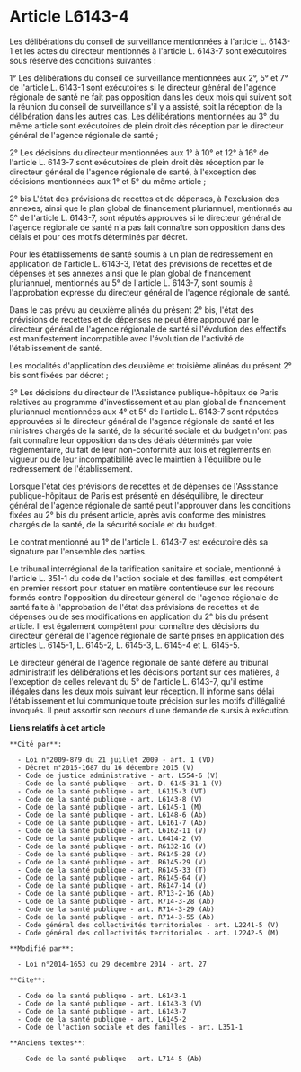 # Article L6143-4

Les délibérations du conseil de surveillance mentionnées à l'article L. 6143-1 et les actes du directeur mentionnés à
l'article L. 6143-7 sont exécutoires sous réserve des conditions suivantes : 

1° Les délibérations du conseil de surveillance mentionnées aux 2°, 5° et 7° de l'article L. 6143-1 sont exécutoires si le
directeur général de l'agence régionale de santé ne fait pas opposition dans les deux mois qui suivent soit la réunion du
conseil de surveillance s'il y a assisté, soit la réception de la délibération dans les autres cas. Les délibérations
mentionnées au 3° du même article sont exécutoires de plein droit dès réception par le directeur général de l'agence
régionale de santé ; 

2° Les décisions du directeur mentionnées aux 1° à 10° et 12° à 16° de l'article L. 6143-7 sont exécutoires de plein droit
dès réception par le directeur général de l'agence régionale de santé, à l'exception des décisions mentionnées aux 1° et 5°
du même article ; 

2° bis L'état des prévisions de recettes et de dépenses, à l'exclusion des annexes, ainsi que le plan global de financement
pluriannuel, mentionnés au 5° de l'article L. 6143-7, sont réputés approuvés si le directeur général de l'agence régionale de
santé n'a pas fait connaître son opposition dans des délais et pour des motifs déterminés par décret. 

Pour les établissements de santé soumis à un plan de redressement en application de l'article L. 6143-3, l'état des
prévisions de recettes et de dépenses et ses annexes ainsi que le plan global de financement pluriannuel, mentionnés au 5° de
l'article L. 6143-7, sont soumis à l'approbation expresse du directeur général de l'agence régionale de santé. 

Dans le cas prévu au deuxième alinéa du présent 2° bis, l'état des prévisions de recettes et de dépenses ne peut être
approuvé par le directeur général de l'agence régionale de santé si l'évolution des effectifs est manifestement incompatible
avec l'évolution de l'activité de l'établissement de santé. 

Les modalités d'application des deuxième et troisième alinéas du présent 2° bis sont fixées par décret ; 

3° Les décisions du directeur de l'Assistance publique-hôpitaux de Paris relatives au programme d'investissement et au plan
global de financement pluriannuel mentionnées aux 4° et 5° de l'article L. 6143-7 sont réputées approuvées si le directeur
général de l'agence régionale de santé et les ministres chargés de la santé, de la sécurité sociale et du budget n'ont pas
fait connaître leur opposition dans des délais déterminés par voie réglementaire, du fait de leur non-conformité aux lois et
règlements en vigueur ou de leur incompatibilité avec le maintien à l'équilibre ou le redressement de l'établissement. 

Lorsque l'état des prévisions de recettes et de dépenses de l'Assistance publique-hôpitaux de Paris est présenté en
déséquilibre, le directeur général de l'agence régionale de santé peut l'approuver dans les conditions fixées au 2° bis du
présent article, après avis conforme des ministres chargés de la santé, de la sécurité sociale et du budget. 

Le contrat mentionné au 1° de l'article L. 6143-7 est exécutoire dès sa signature par l'ensemble des parties. 

Le tribunal interrégional de la tarification sanitaire et sociale, mentionné à l'article L. 351-1 du code de l'action sociale
et des familles, est compétent en premier ressort pour statuer en matière contentieuse sur les recours formés contre
l'opposition du directeur général de l'agence régionale de santé faite à l'approbation de l'état des prévisions de recettes
et de dépenses ou de ses modifications en application du 2° bis du présent article. Il est également compétent pour connaître
des décisions du directeur général de l'agence régionale de santé prises en application des articles L. 6145-1, L. 6145-2, L.
6145-3, L. 6145-4 et L. 6145-5. 

Le directeur général de l'agence régionale de santé défère au tribunal administratif les délibérations et les décisions
portant sur ces matières, à l'exception de celles relevant du 5° de l'article L. 6143-7, qu'il estime illégales dans les deux
mois suivant leur réception. Il informe sans délai l'établissement et lui communique toute précision sur les motifs
d'illégalité invoqués. Il peut assortir son recours d'une demande de sursis à exécution.

**Liens relatifs à cet article**

	**Cité par**:

	  - Loi n°2009-879 du 21 juillet 2009 - art. 1 (VD)
	  - Décret n°2015-1687 du 16 décembre 2015 (V)
	  - Code de justice administrative - art. L554-6 (V)
	  - Code de la santé publique - art. D. 6145-31-1 (V)
	  - Code de la santé publique - art. L6115-3 (VT)
	  - Code de la santé publique - art. L6143-8 (V)
	  - Code de la santé publique - art. L6145-1 (M)
	  - Code de la santé publique - art. L6148-6 (Ab)
	  - Code de la santé publique - art. L6161-7 (Ab)
	  - Code de la santé publique - art. L6162-11 (V)
	  - Code de la santé publique - art. L6414-2 (V)
	  - Code de la santé publique - art. R6132-16 (V)
	  - Code de la santé publique - art. R6145-28 (V)
	  - Code de la santé publique - art. R6145-29 (V)
	  - Code de la santé publique - art. R6145-33 (T)
	  - Code de la santé publique - art. R6145-64 (V)
	  - Code de la santé publique - art. R6147-14 (V)
	  - Code de la santé publique - art. R713-2-16 (Ab)
	  - Code de la santé publique - art. R714-3-28 (Ab)
	  - Code de la santé publique - art. R714-3-29 (Ab)
	  - Code de la santé publique - art. R714-3-55 (Ab)
	  - Code général des collectivités territoriales - art. L2241-5 (V)
	  - Code général des collectivités territoriales - art. L2242-5 (M)

	**Modifié par**:

	  - Loi n°2014-1653 du 29 décembre 2014 - art. 27

	**Cite**:

	  - Code de la santé publique - art. L6143-1
	  - Code de la santé publique - art. L6143-3 (V)
	  - Code de la santé publique - art. L6143-7
	  - Code de la santé publique - art. L6145-2
	  - Code de l'action sociale et des familles - art. L351-1

	**Anciens textes**:

	  - Code de la santé publique - art. L714-5 (Ab)
